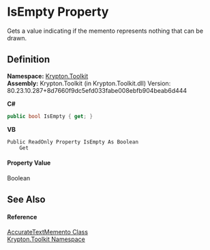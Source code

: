 # IsEmpty Property


Gets a value indicating if the memento represents nothing that can be drawn.



## Definition
**Namespace:** <a href="79d2eac2-21f4-54ff-7552-b20c33c30600.md">Krypton.Toolkit</a>  
**Assembly:** Krypton.Toolkit (in Krypton.Toolkit.dll) Version: 80.23.10.287+8d7660f9dc5efd033fabe008ebfb904beab6d444

**C#**
``` C#
public bool IsEmpty { get; }
```
**VB**
``` VB
Public ReadOnly Property IsEmpty As Boolean
	Get
```



#### Property Value
Boolean

## See Also


#### Reference
<a href="fa26df91-14f8-144f-c902-ef2fc2e0cb1b.md">AccurateTextMemento Class</a>  
<a href="79d2eac2-21f4-54ff-7552-b20c33c30600.md">Krypton.Toolkit Namespace</a>  

